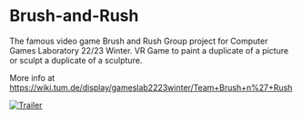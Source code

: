 # Brush-and-Rush
The famous video game Brush and Rush
Group project for Computer Games Laboratory 22/23 Winter.
VR Game to paint a duplicate of a picture or sculpt a duplicate of a sculpture.

More info at https://wiki.tum.de/display/gameslab2223winter/Team+Brush+n%27+Rush

[![Trailer](https://user-images.githubusercontent.com/39572376/226078300-b78b58d9-0a3a-46e0-885f-972c7975ca19.png)](https://youtu.be/tsW4N8eEHJ8)

